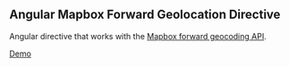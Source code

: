 ## Angular Mapbox Forward Geolocation Directive
Angular directive that works with the [Mapbox forward geocoding API](https://www.mapbox.com/developers/api/geocoding/#forward).

[Demo](http://mike-loffland.github.io/angular-mapbox-forward-geolocation-directive)

